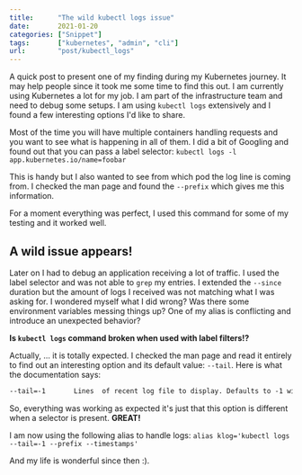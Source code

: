 ```yaml
---
title:      "The wild kubectl logs issue"
date:       2021-01-20
categories: ["Snippet"]
tags:       ["kubernetes", "admin", "cli"]
url:        "post/kubectl_logs"
---
```


A quick post to present one of my finding during my Kubernetes journey. It may
help people since it took me some time to find this out.
I am currently using Kubernetes a lot for my job. I am part of the infrastructure team
and need to debug some setups. I am using `kubectl logs` extensively and I found a few
interesting options I'd like to share.

Most of the time you will have multiple containers handling requests and you want
to see what is happening in all of them. I did a bit of Googling and found out
that you can pass a label selector: `kubectl logs -l app.kubernetes.io/name=foobar`

This is handy but I also wanted to see from which pod the log line is coming from.
I checked the man page and found the `--prefix` which gives me this information.

For a moment everything was perfect, I used this command for some of my testing and it worked well.

A wild issue appears!
---------------------

Later on I had to debug an application receiving a lot of traffic. I used the label
selector and was not able to `grep` my entries. I extended the `--since` duration
but the amount of logs I received was not matching what I was asking for.
I wondered myself what I did wrong? Was there some environment variables messing things up?
One of my alias is conflicting and introduce an unexpected behavior?

__Is `kubectl logs` command broken when used with label filters!?__

Actually, ... it is totally expected.
I checked the man page and read it entirely to find out an interesting option and
its default value: `--tail`. Here is what the documentation says:

```txt
--tail=-1       Lines  of recent log file to display. Defaults to -1 with no selector, showing all log lines otherwise 10, if a selector is provided.
```

So, everything was working as expected it's just that this option is different when
a selector is present. __GREAT!__

I am now using the following alias to handle logs:
`alias klog='kubectl logs --tail=-1 --prefix --timestamps'`

And my life is wonderful since then :).

